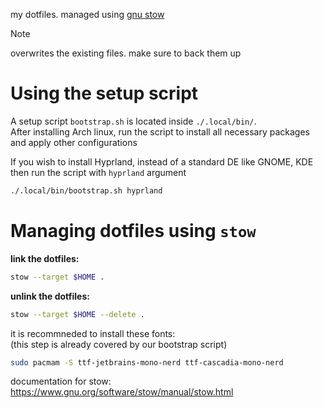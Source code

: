 my dotfiles. managed using [gnu stow](https://www.gnu.org/software/stow/)

> [!NOTE]
> overwrites the existing files. make sure to back them up

# Using the setup script

A setup script `bootstrap.sh` is located inside `./.local/bin/`. \
After installing Arch linux, run the script to install all necessary packages and apply other configurations

If you wish to install Hyprland, instead of a standard DE like GNOME, KDE then run
the script with `hyprland` argument

```bash
./.local/bin/bootstrap.sh hyprland
```

# Managing dotfiles using `stow`

**link the dotfiles:**

```bash
stow --target $HOME .
```

**unlink the dotfiles:**

```bash
stow --target $HOME --delete .
```

it is recommneded to install these fonts: \
(this step is already covered by our bootstrap script)

```bash
sudo pacmam -S ttf-jetbrains-mono-nerd ttf-cascadia-mono-nerd
```

documentation for stow: https://www.gnu.org/software/stow/manual/stow.html
